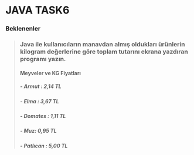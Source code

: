 # JAVA TASK6
### Beklenenler

> ### Java ile kullanıcıların manavdan almış oldukları ürünlerin kilogram değerlerine göre toplam tutarını ekrana yazdıran programı yazın.
>
> ####  Meyveler ve KG Fiyatları
> ##### - Armut : 2,14 TL
> ##### - Elma : 3,67 TL
> ##### - Domates : 1,11 TL
> ##### - Muz: 0,95 TL
> ##### - Patlıcan : 5,00 TL
